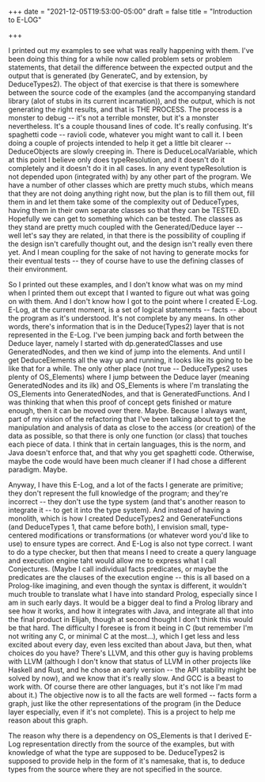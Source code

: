 +++
date = "2021-12-05T19:53:00-05:00"
draft = false
title = "Introduction to E-LOG"

+++

I printed out my examples to see what was really happening with them. I've been doing this thing for a while now called problem sets or problem statements, that detail the difference between the expected output and the output that is generated (by GenerateC, and by extension, by DeduceTypes2).  The object of that exercise is that there is somewhere between the source code of the examples (and the accompanying standard library (alot of stubs in its current incarnation)), and the output, which is not generating the right results, and that is THE PROCESS.  The process is a monster to debug -- it's not a terrible monster, but it's a monster nevertheless.  It's a couple thousand lines of code.  It's really confusing.  It's spaghetti code -- ravioli code, whatever you might want to call it.  I been doing a couple of projects intended to help it get a little bit clearer -- DeduceObjects are slowly creeping in.  There is DeduceLocalVariable, which at this point I believe only does typeResolution, and it doesn't do it completely and it doesn't do it in all cases.  In any event typeResolution is not depended upon (integrated with)  by any other part of the program.  We have a number of other classes which are pretty much stubs, which means that they are not doing anything right now, but the plan is to fill them out, fill them in and let them take some of the complexity out of DeduceTypes, having them in their own separate classes so that they can be TESTED.  Hopefully we can get to something which can be tested.  The classes as they stand are pretty much coupled with the Generated/Deduce layer -- well let's say they are related, in that there is the possibility of coupling if the design isn't carefully thought out, and the design isn't really even there yet.  And I mean coupling for the sake of not having to generate mocks for their eventual tests -- they of course have to use the defining classes of their environment.

So I printed out these examples, and I don't know what was on my mind when I printed them out except that I wanted to figure out what was going on with them.  And I don't know how I got to the point where I created E-Log.  E-Log, at the current moment, is a set of logical statements -- facts -- about the program as it's understood.  It's not complete by any means.  In other words, there's information that is in the Deduce(Types2) layer that is not represented in the E-Log.  I've been jumping back and forth between the Deduce layer, namely I started with dp.generatedClasses and use GeneratedNodes, and then we kind of jump into the elements.  And until I get DeduceElements all the way up and running, it looks like its going to be like that for a while.  The only other place (not true -- DeduceTypes2 uses plenty of OS_Elements) where I jump between the Deduce layer (meaning GeneratedNodes and its ilk) and OS_Elements is where I'm translating the OS_Elements into GeneratedNodes, and that is GeneratedFunctions.  And I was thinking that when this proof of concept gets finished or mature enough, then it can be moved over there. Maybe.  Because I always want, part of my vision of the refactoring that I've been talking about to get the manipulation and analysis of data as close to the access (or creation) of the data as possible, so that there is only one function (or class) that touches each piece of data.  I think that in certain languages, this is the norm, and Java doesn't enforce that, and that why you get spaghetti code.  Otherwise, maybe the code would have been much cleaner if I had chose a different paradigm. Maybe.  

Anyway, I have this E-Log, and a lot of the facts I generate are primitive; they don't represent the full knowledge of the program; and they're incorrect -- they don't use the type system (and that's another reason to integrate it -- to get it into the type system).  And instead of having a monolith, which is how I created DeduceTypes2 and GenerateFunctions (and DeduceTypes 1, that came before both), I envision small, type-centered modifications or transformations (or whatever word you'd like to use) to ensure types are correct.  And E-Log is also not type correct.  I want to do a type checker, but then that means I need to create a query language and execution engine taht would allow me to express what I call Conjectures.  (Maybe I call individual facts predicates, or maybe the predicates are the clauses of the execution engine -- this is all based on a Prolog-like imagining, and even though the syntax is different, it wouldn't much trouble to translate what I have into standard Prolog, especially since I am in such early days.  It would be a bigger deal to find a Prolog library and see how it works, and how it integrates with Java, and integrate all that into the final product in Elijah, though at second thought I don't think this would be that hard.  The difficulty I foresee is from it being in C (but remember I'm not writing any C, or minimal C at the most...), which I get less and less excited about every day, even less excited than about Java, but then, what choices do you have?  There's LLVM, and this other guy is having problems with LLVM (although I don't know that status of LLVM in other projects like Haskell and Rust, and he chose an early version -- the API stability might be solved by now), and we know that it's really slow.  And GCC is a beast to work with.  Of course there are other languages, but it's not like I'm mad about it.)  The objective now is to all the facts are well formed -- facts form a graph, just like the other representations of the program (in the Deduce layer especially, even if it's not complete).  This is a project to help me reason about this graph.

The reason why there is a dependency on OS_Elements is that I derived E-Log representation directly from the source of the examples, but with knowledge of what the type are supposed to be.  DeduceTypes2 is supposed to provide help in the form of it's namesake, that is, to deduce types from the source where they are not specified in the source.
